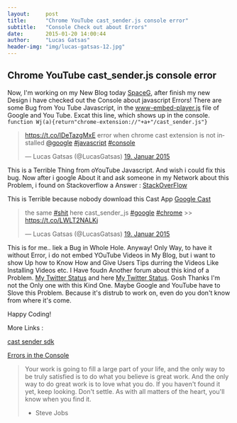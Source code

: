 ```yaml
---
layout:     post
title:      "Chrome YouTube cast_sender.js console error"
subtitle:   "Console Check out about Errors"
date:       2015-01-20 14:00:44
author:     "Lucas Gatsas"
header-img: "img/lucas-gatsas-12.jpg"
---
```

<h2 class="section-heading">Chrome YouTube cast_sender.js console error</h2>

Now, I'm working on my New Blog today [SpaceG](https://spaceg.github.io), after finish my new Design  i have checked out the Console about javascript Errors! There are some Bug from You Tube Javascript, in the www-embed-player.js file of Google and You Tube. Excat this line, which shows up in the console. <code> function Wj(a){return"chrome-extension://"+a+"/cast_sender.js"} </code>

<blockquote class="twitter-tweet tw-align-center" lang="de"><p><a href="https://t.co/lDeTazgMxE">https://t.co/lDeTazgMxE</a> error when chrome cast extension is not installed <a href="https://twitter.com/google">@google</a> <a href="https://twitter.com/hashtag/javascript?src=hash">#javascript</a> <a href="https://twitter.com/hashtag/console?src=hash">#console</a></p>&mdash; Lucas Gatsas (@LucasGatsas) <a href="https://twitter.com/LucasGatsas/status/557184382742831104">19. Januar 2015</a></blockquote>
<script async src="//platform.twitter.com/widgets.js" charset="utf-8"></script>

This is a Terrible Thing from oYouTube Javascript. And wish i could fix this bug. Now after i google About it and ask someone in my Network about this Problem, i found on Stackoverflow a Answer :  [StackOverFlow](http://stackoverflow.com/questions/25814914/chrome-youtube-cast-sender-js-console-error)

This is Terrible because nobody download this Cast App [Google Cast](https://chrome.google.com/webstore/detail/google-cast/boadgeojelhgndaghljhdicfkmllpafd) 

<blockquote class="twitter-tweet tw-align-center" lang="de"><p>the same <a href="https://twitter.com/hashtag/shit?src=hash">#shit</a> here cast_sender_js <a href="https://twitter.com/hashtag/google?src=hash">#google</a> <a href="https://twitter.com/hashtag/chrome?src=hash">#chrome</a> &gt;&gt; <a href="https://t.co/LWLT2NALKj">https://t.co/LWLT2NALKj</a></p>&mdash; Lucas Gatsas (@LucasGatsas) <a href="https://twitter.com/LucasGatsas/status/557185085699809280">19. Januar 2015</a></blockquote>
<script async src="//platform.twitter.com/widgets.js" charset="utf-8"></script>

This is for me.. liek a Bug in Whole Hole. Anyway! Only Way, to have it without Error, i do not embed YOuTube Videos in My Blog, but i want to show Up how to Know How and Give Users Tips durring the Videos Like Installing Videos etc. I Have foudn Another forum about this kind of a Problem. [My Twitter Status](https://twitter.com/LucasGatsas/status/557185085699809280) and here [My Twitter Status](https://twitter.com/LucasGatsas/status/557184382742831104). Gosh Thanks I'm not the Only one with this Kind One. Maybe Google and YouTube have to Slove this Problem. Because it's distrub to work on, even do you don't know from where it's come. 

Happy Coding!


More Links :

[cast sender sdk](https://code.google.com/p/google-cast-sdk/issues/detail?id=309) 


[Errors in the Console](https://google-cast-sdk.googlecode.com/issues/attachment?aid=3090040000&name=cast_sender_js_error.png&token=ABZ6GAf4evtyKtwQtu0EEZvJfWhp5oURZA%3A1421678089522&inline=1) 



<!--

<a href="#">
    <img src="{{ site.baseurl }}/img/static.squarespace.jpg" alt="Post Sample Image">
</a>
-->


<!--
<a href="#">
    <img src="{{ site.baseurl }}/img/gitlist.io.png" alt="Post Sample Image">
</a> -->
<!--

<a href="#">
    <img src="{{ site.baseurl }}/img/design.png" alt="Post Sample Image">
</a> 


-->




<blockquote>Your work is going to fill a large part of your life, and the only way to be truly satisfied is to do what you believe is great work. And the only way to do great work is to love what you do. If you haven't found it yet, keep looking. Don't settle. As with all matters of the heart, you'll know when you find it.

- Steve Jobs

</blockquote>


<!-- 
<a href="#">
    <img src="{{ site.baseurl }}/img/jekyllthemewhite.png" alt="Post Sample Image">
</a> 



 -->



